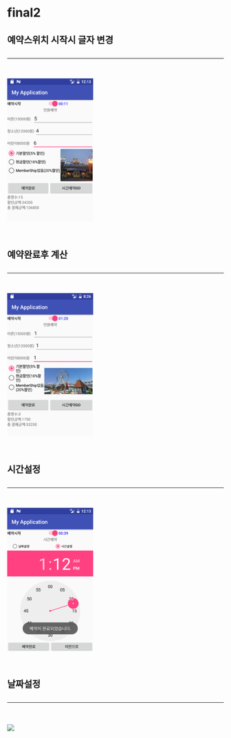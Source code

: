 # final2

<H2>예약스위치 시작시 글자 변경<H2><HR><br><img src = "https://github.com/ccc3132/final2/blob/master/app/src/main/res/drawable/Screenshot_1481890398.png?raw=true
" width=200><br><br>
<H2>예약완료후 계산<H2>
<HR>
<br><img src = "https://github.com/ccc3132/final2/blob/master/app/src/main/res/drawable/Screenshot_1481876812.png?raw=true" width=200><br><br>

<H2>시간설정<H2><HR><br>
<img src = "https://github.com/ccc3132/final2/blob/master/app/src/main/res/drawable/Screenshot_1481890423.png?raw=true" width=200><br><br>

<H2>날짜설정<H2><HR><br><img src = "https://github.com/ccc3132/final2/blob/master/app/src/main/res/drawable/Screenshot_1481890413.pngraw=true" width=200><br><br>



